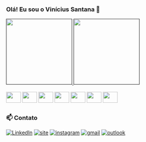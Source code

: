 <!--- 👋 Hi, I’m @viniciussantana12
- 👀 Passionate about front-end and back-end web development.
- 🌱 Currently exploring React.js, Node.js, and TypeScript to expand my full-stack skills.
- 💞️ Looking to collaborate on open-source projects and innovative web applications.
- 📫 Reach me via email at viniciuss1203@outlook.com or on LinkedIn linkedin.com/in/viníciussantana12 --->

<!---
viniciussantana12/viniciussantana12 is a ✨ special ✨ repository because its `README.md` (this file) appears on your GitHub profile.
You can click the Preview link to take a look at your changes.
--->

### Olá! Eu sou o Vinícius Santana 👋



<div>
  <a href="">
    <img height="180em" src="https://github-readme-stats.vercel.app/api?username=viniciussantana12&show_icons=true&theme=tokyonight&rank_icon=github&count_private=true&include_all_commits=true"/> 
    <img height="180em" src="https://github-readme-stats.vercel.app/api/top-langs/?username=viniciussantana12&layout=compact&langs_count=16&theme=tokyonight"/>
  </a>
</div>

<div style="display: inline_block"> <br/>
  
  <img align="center" height="30" width="40" src="https://cdn.jsdelivr.net/gh/devicons/devicon@latest/icons/javascript/javascript-original.svg" />
  <img align="center" height="30" width="40" src="https://cdn.jsdelivr.net/gh/devicons/devicon@latest/icons/typescript/typescript-original.svg" />
  <img align="center" height="30" width="40" src="https://cdn.jsdelivr.net/gh/devicons/devicon@latest/icons/html5/html5-original.svg" />
  <img align="center" height="30" width="40" src="https://cdn.jsdelivr.net/gh/devicons/devicon@latest/icons/css3/css3-original.svg" />
  <img align="center" height="30" width="40" src="https://cdn.jsdelivr.net/gh/devicons/devicon@latest/icons/react/react-original.svg" />
  <img align="center" height="30" width="40" src="https://cdn.jsdelivr.net/gh/devicons/devicon@latest/icons/nodejs/nodejs-plain-wordmark.svg" />  
  <img align="center" height="30" width="40" src="https://cdn.jsdelivr.net/gh/devicons/devicon@latest/icons/git/git-original.svg" />
          
</div>

##

### 📫 Contato

[![LinkedIn](https://img.shields.io/badge/LinkedIn-0077B5?style=for-the-badge&logo=linkedin&logoColor=white)](https://www.linkedin.com/in/vin%C3%ADciussantana12/)
[![site](https://img.shields.io/badge/website-000000?style=for-the-badge&logo=About.me&logoColor=white)]()
[![instagram](https://img.shields.io/badge/Instagram-E4405F?style=for-the-badge&logo=instagram&logoColor=white)](https://www.instagram.com/viniciussant11/)
[![gmail](https://img.shields.io/badge/Gmail-D14836?style=for-the-badge&logo=gmail&logoColor=white)](mailto:vsantana1299@gmail.com)
[![outlook](https://img.shields.io/badge/Microsoft_Outlook-0078D4?style=for-the-badge&logo=microsoft-outlook&logoColor=white)](mailto:viniciuss1299@outlook.com)










